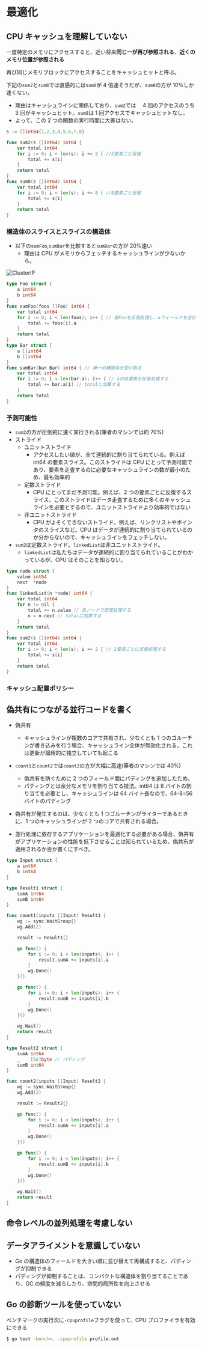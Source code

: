 # 最適化

## CPU キャッシュを理解していない

一度特定のメモリにアクセスすると、近い将来**同じ一が再び参照される**、**近くのメモリ位置が参照される**

再び同じメモリブロックにアクセスすることをキャッシュヒットと呼ぶ。

下記の`sum2`と`sum8`では直感的には`sum8`が 4 倍速そうだが、`sum8`の方が 10%しか速くない。

- 理由はキャッシュラインに関係しており、`sum2`では　 4 回のアクセスのうち 3 回がキャッシュヒット。`sum8`は 1 回アクセスでキャッシュヒットなし。
- よって、この 2 つの関数の実行時間に大差はない。

```go
s := []int64{1,2,3,4,5,6,7,8}

func sum2(s []int64) int64 {
	var total int64
	for i := 0; i < len(s); i += 2 { //2要素ごと反復
		total += s[i]
	}
	return total
}
func sum8(s []int64) int64 {
	var total int64
	for i := 0; i < len(s); i += 8 { //8要素ごと反復
		total += s[i]
	}
	return total
}
```

### 構造体のスライスとスライスの構造体

- 以下の`sumFoo`,`sumBar`を比較すると`sumBar`の方が 20%速い
  - 理由は CPU がメモリからフェッチするキャッシュラインが少ないから。

![ClusterIP](./images/test.png)

```go
type Foo struct {
	a int64
	b int64
}
func sumFoo(foos []Foo) int64 {
	var total int64
	for i := 0; i < len(foos); i++ { // 各Fooを反復処理し、aフィールドを合計する
		total += foos[i].a
	}
	return total
}
type Bar struct {
	a []int64
	b []int64
}
func sumBar(bar Bar) int64 { // 単一の構造体を受け取る
	var total int64
	for i := 0; i < len(bar.a); i++ { // aの各要素を反復処理する
		total += bar.a[i] // totalに加算する
	}
	return total
}
```

### 予測可能性

- `sum2`の方が圧倒的に速く実行される(筆者のマシンでは約 70%)
- ストライド
  - ユニットストライド
    - アクセスしたい値が、全て連続的に割り当てられている。例えば int64 の要素スライス。このストライドは CPU にとって予測可能であり、要素を走査するのに必要なキャッシュラインの数が最小のため、最も効率的
  - 定数ストライド
    - CPU にとってまだ予測可能。例えば、2 つの要素ごとに反復するスライス。このストライドはデータ走査するために多くのキャッシュラインを必要とするので、ユニットストライドより効率的ではない
  - 非ユニットストライド
    - CPU がよそくできないストライド。例えば、リンクリストやポインタのスライスなど。CPU はデータが連続的に割り当てられているのか分からないので、キャッシュラインをフェッチしない。
- `sum2`は定数ストライド。`linkedList`は非ユニットストライド。
  - `linkedList`は私たちはデータが連続的に割り当てられていることがわかっているが、CPU はそのことを知らない。

```go
type node struct {
	value int64
	next  *node
}
func linkedList(n *node) int64 {
	var total int64
	for n != nil {
		total += n.value // 各ノードで反復処理する
		n = n.next // totalに加算する
	}
	return total
}
func sum2(s []int64) int64 {
	var total int64
	for i := 0; i < len(s); i += 2 { // 2要素ごとに反復処理する
		total += s[i]
	}
	return total
}
```

### キャッシュ配置ポリシー

## 偽共有につながる並行コードを書く

- 偽共有
  - キャッシュラインが複数のコアで共有され、少なくとも 1 つのゴルーチンが書き込みを行う場合、キャッシュライン全体が無効化される。これは更新が論理的に独立していても起こる
- `count1`と`count2`では`count2`の方が大幅に高速(筆者のマシンでは 40%)

  - 偽共有を防ぐために 2 つのフィールド間にパディングを追加したため。
  - パディングとは余分なメモリを割り当てる技法。int64 は 8 バイトの割り当てを必要とし、キャッシュラインは 64 バイト長なので、64-8=56 バイトのパディング

- 偽共有が発生するのは、少なくとも 1 つゴルーチンがライターであるときに、1 つのキャッシュラインが 2 つのコアで共有される場合。
- 並行処理に依存するアプリケーションを最適化する必要がある場合、偽共有がアプリケーションの性能を低下させることは知られているため、偽共有が適用されるか否か書くにすべき。

```go
type Input struct {
	a int64
	b int64
}

type Result1 struct {
	sumA int64
	sumB int64
}

func count1(inputs []Input) Result1 {
	wg := sync.WaitGroup{}
	wg.Add(2)

	result := Result1{}

	go func() {
		for i := 0; i < len(inputs); i++ {
			result.sumA += inputs[i].a
		}
		wg.Done()
	}()

	go func() {
		for i := 0; i < len(inputs); i++ {
			result.sumB += inputs[i].b
		}
		wg.Done()
	}()

	wg.Wait()
	return result
}

type Result2 struct {
	sumA int64
	_    [56]byte // パディング
	sumB int64
}

func count2(inputs []Input) Result2 {
	wg := sync.WaitGroup{}
	wg.Add(2)

	result := Result2{}

	go func() {
		for i := 0; i < len(inputs); i++ {
			result.sumA += inputs[i].a
		}
		wg.Done()
	}()

	go func() {
		for i := 0; i < len(inputs); i++ {
			result.sumB += inputs[i].b
		}
		wg.Done()
	}()

	wg.Wait()
	return result
}
```

## 命令レベルの並列処理を考慮しない

## データアライメントを意識していない

- Go の構造体のフィールドを大きい順に並び替えて再構成すると、パディングが抑制できる
- パディングが抑制することは、コンパクトな構造体を割り当てることであり、GC の頻度を減らしたり、空間的局所性を向上させる

## Go の診断ツールを使っていない

ベンチマークの実行次に`-cpuprofile`フラグを使って、CPU プロファイラを有効にできる

```Bash
$ go test -bench=. -cpuprofile profile.out
```
